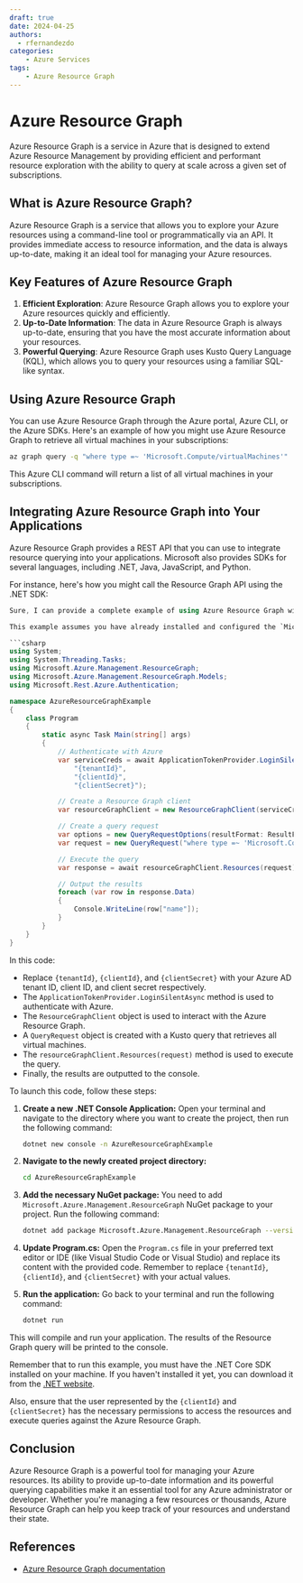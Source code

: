 ```yaml
---
draft: true
date: 2024-04-25
authors:
  - rfernandezdo
categories:
    - Azure Services
tags:
    - Azure Resource Graph
---
```

# Azure Resource Graph

Azure Resource Graph is a service in Azure that is designed to extend Azure Resource Management by providing efficient and performant resource exploration with the ability to query at scale across a given set of subscriptions. 

## **What is Azure Resource Graph?**

Azure Resource Graph is a service that allows you to explore your Azure resources using a command-line tool or programmatically via an API. It provides immediate access to resource information, and the data is always up-to-date, making it an ideal tool for managing your Azure resources.

## **Key Features of Azure Resource Graph**

1. **Efficient Exploration**: Azure Resource Graph allows you to explore your Azure resources quickly and efficiently.
2. **Up-to-Date Information**: The data in Azure Resource Graph is always up-to-date, ensuring that you have the most accurate information about your resources.
3. **Powerful Querying**: Azure Resource Graph uses Kusto Query Language (KQL), which allows you to query your resources using a familiar SQL-like syntax.

## **Using Azure Resource Graph**

You can use Azure Resource Graph through the Azure portal, Azure CLI, or the Azure SDKs. Here's an example of how you might use Azure Resource Graph to retrieve all virtual machines in your subscriptions:

```bash
az graph query -q "where type =~ 'Microsoft.Compute/virtualMachines'"
```

This Azure CLI command will return a list of all virtual machines in your subscriptions.

## **Integrating Azure Resource Graph into Your Applications**

Azure Resource Graph provides a REST API that you can use to integrate resource querying into your applications. Microsoft also provides SDKs for several languages, including .NET, Java, JavaScript, and Python.

For instance, here's how you might call the Resource Graph API using the .NET SDK:

```csharp
Sure, I can provide a complete example of using Azure Resource Graph with the .NET SDK. 

This example assumes you have already installed and configured the `Microsoft.Azure.Management.ResourceGraph` NuGet package.

```csharp
using System;
using System.Threading.Tasks;
using Microsoft.Azure.Management.ResourceGraph;
using Microsoft.Azure.Management.ResourceGraph.Models;
using Microsoft.Rest.Azure.Authentication;

namespace AzureResourceGraphExample
{
    class Program
    {
        static async Task Main(string[] args)
        {
            // Authenticate with Azure
            var serviceCreds = await ApplicationTokenProvider.LoginSilentAsync(
                "{tenantId}", 
                "{clientId}", 
                "{clientSecret}");

            // Create a Resource Graph client
            var resourceGraphClient = new ResourceGraphClient(serviceCreds);

            // Create a query request
            var options = new QueryRequestOptions(resultFormat: ResultFormat.ObjectArray);
            var request = new QueryRequest("where type =~ 'Microsoft.Compute/virtualMachines'", options);

            // Execute the query
            var response = await resourceGraphClient.Resources(request);

            // Output the results
            foreach (var row in response.Data)
            {
                Console.WriteLine(row["name"]);
            }
        }
    }
}
```

In this code:

- Replace `{tenantId}`, `{clientId}`, and `{clientSecret}` with your Azure AD tenant ID, client ID, and client secret respectively.
- The `ApplicationTokenProvider.LoginSilentAsync` method is used to authenticate with Azure.
- The `ResourceGraphClient` object is used to interact with the Azure Resource Graph.
- A `QueryRequest` object is created with a Kusto query that retrieves all virtual machines.
- The `resourceGraphClient.Resources(request)` method is used to execute the query.
- Finally, the results are outputted to the console.


To launch this code, follow these steps:

1. **Create a new .NET Console Application:**
   Open your terminal and navigate to the directory where you want to create the project, then run the following command:
   
   ```bash
   dotnet new console -n AzureResourceGraphExample
   ```

2. **Navigate to the newly created project directory:**

   ```bash
   cd AzureResourceGraphExample
   ```

3. **Add the necessary NuGet package:**
   You need to add `Microsoft.Azure.Management.ResourceGraph` NuGet package to your project. Run the following command:

   ```bash
   dotnet add package Microsoft.Azure.Management.ResourceGraph --version 2.0.0
   ```

4. **Update Program.cs:**
   Open the `Program.cs` file in your preferred text editor or IDE (like Visual Studio Code or Visual Studio) and replace its content with the provided code. Remember to replace `{tenantId}`, `{clientId}`, and `{clientSecret}` with your actual values.

5. **Run the application:**
   Go back to your terminal and run the following command:

   ```bash
   dotnet run
   ```

This will compile and run your application. The results of the Resource Graph query will be printed to the console.

Remember that to run this example, you must have the .NET Core SDK installed on your machine. If you haven't installed it yet, you can download it from the [.NET website](https://dotnet.microsoft.com/download).

Also, ensure that the user represented by the `{clientId}` and `{clientSecret}` has the necessary permissions to access the resources and execute queries against the Azure Resource Graph.



## **Conclusion**

Azure Resource Graph is a powerful tool for managing your Azure resources. Its ability to provide up-to-date information and its powerful querying capabilities make it an essential tool for any Azure administrator or developer. Whether you're managing a few resources or thousands, Azure Resource Graph can help you keep track of your resources and understand their state.

## **References**

- [Azure Resource Graph documentation](https://docs.microsoft.com/en-us/azure/governance/resource-graph/overview)